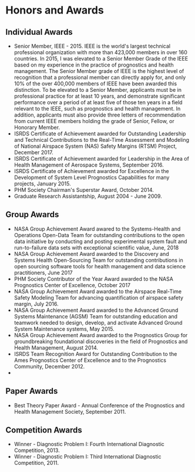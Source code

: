 # Honors and Awards

## Individual Awards

* Senior Member, IEEE - 2015. IEEE is the world's largest technical professional organization with more than 423,000 members in over 160 countries. In 2015, I was elevated to a Senior Member Grade of the IEEE based on my experience in the practice of prognostics and health management. The Senior Member grade of IEEE is the highest level of recognition that a professional member can directly apply for, and only 10% of the over 400,000 members of IEEE have been awarded this distinction. To be elevated to a Senior Member, applicants must be in professional practice for at least 10 years, and demonstrate significant performance over a period of at least five of those ten years in a field relevant to the IEEE, such as prognostics and health management. In addition, applicants must also provide three letters of recommendation from current IEEE members holding the grade of Senior, Fellow, or Honorary Member.
* ISRDS Certificate of Achievement awarded for Outstanding Leadership and Technical Contributions to the Real-Time Assessment and Modeling of National Airspace System (NAS) Safety Margins (RTSM) Project, December 2017.
* ISRDS Certificate of Achievement awarded for Leadership in the Area of Health Management of Aerospace Systems, September 2016.
* ISRDS Certificate of Achievement awarded for Excellence in the Development of System Level Prognostics Capabilities for many projects, January 2015.
* PHM Society Chairman's Superstar Award, October 2014.
* Graduate Research Assistantship, August 2004 - June 2009.


## Group Awards

* NASA Group Achievement Award awared to the Systems-Health and Operations Open-Data Team for outstanding contributions to the open data initiative by conducting and posting experimental system fault and run-to-failure data sets with exceptional scientific value, June, 2018 
* NASA Group Achievement Award awarded to the Discovery and Systems Health Open-Sourcing Team for outstanding contributions in open sourcing software tools for health management and data science practitioners, June 2017
* PHM Society Contributor of the Year Award awarded to the NASA Prognostics Center of Excellence, October 2017
* NASA Group Achievement Award awarded to the Airspace Real-Time Safety Modeling Team for advancing quantification of airspace safety margin, July 2016.
* NASA Group Achievement Award awarded to the Advanced Ground Systems Maintenance (AGSM) Team for outstanding education and teamwork needed to design, develop, and activate Advanced Ground System Maintenance systems, May 2015.
* NASA Group Achievement Award awarded to the Prognostics Group for groundbreaking foundational discoveries in the field of Prognostics and Health Management, August 2014.
* ISRDS Team Recognition Award for Outstanding Contribution to the Ames Prognostics Center of Excellence and to the Prognostics Community, December 2012. 
* 
## ​Paper Awards

* Best Theory Paper Award - Annual Conference of the Prognostics and Health Management Society, September 2011.

## Competition Awards

* Winner - Diagnostic Problem I: Fourth International Diagnostic Competition, 2013.
* Winner - Diagnostic Problem I: Third International Diagnostic Competition, 2011.
